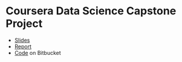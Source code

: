 # Coursera Data Science Capstone Project

* [Slides](slides.html)
* [Report](report.html)
* [Code](https://bitbucket.org/higgser/yelpchallenge) on Bitbucket